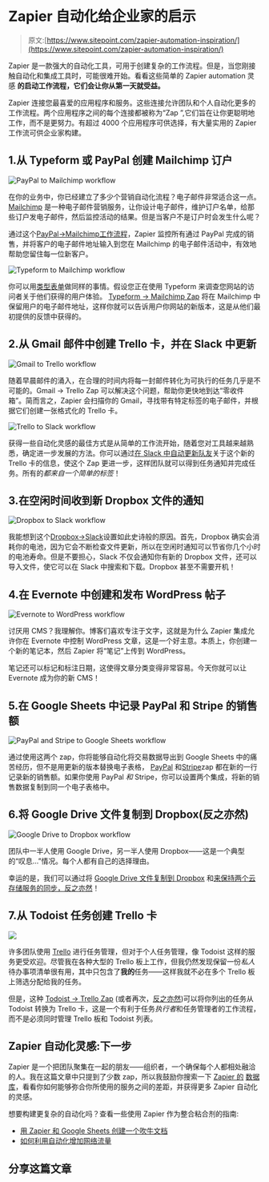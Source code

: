 # Zapier 自动化给企业家的启示

> 原文:[https://www.sitepoint.com/zapier-automation-inspiration/](https://www.sitepoint.com/zapier-automation-inspiration/)

Zapier 是一款强大的自动化工具，可用于创建复杂的工作流程。但是，当您刚接触自动化和集成工具时，可能很难开始。看看这些简单的 Zapier automation 灵感 **的启动工作流程，它们会让你从第一天就受益。**

Zapier 连接您最喜爱的应用程序和服务。这些连接允许团队和个人自动化更多的工作流程。两个应用程序之间的每个连接都被称为“Zap ”,它们旨在让你更聪明地工作，而不是更努力。有超过 4000 个应用程序可供选择，有大量实用的 Zapier 工作流可供企业家构建。

## 1.从 Typeform 或 PayPal 创建 Mailchimp 订户

![PayPal to Mailchimp workflow](../Images/1e2b5105aee2adcd3331d50474290579.png)

在你的业务中，你已经建立了多少个营销自动化流程？电子邮件非常适合这一点。 [Mailchimp](http://mailchimp.com/) 是一种电子邮件营销服务，让你设计电子邮件，维护订户名单，给那些订户发电子邮件，然后监控活动的结果。但是当客户不是订户时会发生什么呢？

通过这个[PayPal→](https://zapier.com/app/min/224/start)[Mailchimp](https://zapier.com/app/min/224/start)[工作流程](https://zapier.com/app/min/224/start)，Zapier 监控所有通过 PayPal 完成的销售，并将客户的电子邮件地址输入到您在 Mailchimp 的电子邮件活动中，有效地帮助您留住每一位新客户。

![Typeform to Mailchimp workflow](../Images/706481c0f85904584a0aedca5835be1d.png)

你可以用[类型表单](https://www.typeform.com/)做同样的事情。假设您正在使用 Typeform 来调查您网站的访问者关于他们获得的用户体验。 [Typeform → Mailchimp Zap](https://zapier.com/apps/mailchimp/integrations/typeform/112/create-mailchimp-subscribers-from-new-typeform-responses) 将在 Mailchimp 中保留用户的电子邮件地址，这样你就可以告诉用户你网站的新版本，这是从他们最初提供的反馈中获得的。

## 2.从 Gmail 邮件中创建 Trello 卡，并在 Slack 中更新

![Gmail to Trello workflow](../Images/3eddf88025cb0b994c5412f138c72520.png)

随着早晨邮件的涌入，在合理的时间内将每一封邮件转化为可执行的任务几乎是不可能的。Gmail → Trello Zap 可以解决这个问题，帮助你更快地到达“零收件箱”。简而言之，Zapier 会扫描你的 Gmail，寻找带有特定标签的电子邮件，并根据它们创建一张格式化的 Trello 卡。

![Trello to Slack workflow](../Images/7824f546f2001636a469a32fe054d6a7.png)

获得一些自动化灵感的最佳方式是从简单的工作流开始，随着您对工具越来越熟悉，确定进一步发展的方法。你可以通过[在 Slack 中自动更新队友](https://zapier.com/app/min/132/start)关于这个新的 Trello 卡的信息，使这个 Zap 更进一步，这样团队就可以得到任务通知并完成任务。所有的*都来自一个简单的标签*！

## 3.在空闲时间收到新 Dropbox 文件的通知

![Dropbox to Slack workflow](../Images/d1e0555eb389b736f1f60166ef3fc0ee.png)

我能想到这个[Dropbox](https://zapier.com/app/min/1362/start)[→](https://zapier.com/apps/dropbox/integrations/slack/1362/get-notified-in-slack-when-new-files-are-added-to-dropbox)[Slack](https://zapier.com/app/min/1362/start)设置如此史诗般的原因。首先，Dropbox 确实会消耗你的电池，因为它会不断检查文件更新，所以在空闲时通知可以节省你几个小时的电池寿命。但是不要担心，Slack 不仅会通知你有新的 Dropbox 文件，还可以导入文件，使它可以在 Slack 中搜索和下载。Dropbox 甚至不需要开机！

## 4.在 Evernote 中创建和发布 WordPress 帖子

![Evernote to WordPress workflow](../Images/4e69c8187066ef466cf11e98c9206835.png)

讨厌用 CMS？我理解你。博客们喜欢专注于文字，这就是为什么 Zapier 集成允许你在 Evernote 中控制 WordPress 文章，这是一个好主意。本质上，你创建一个新的笔记本，然后 Zapier 将“笔记”上传到 WordPress。

笔记还可以标记和标注日期，这使得文章分类变得非常容易。今天你就可以让 Evernote 成为你的新 CMS！

## 5.在 Google Sheets 中记录 PayPal 和 Stripe 的销售额

![PayPal and Stripe to Google Sheets workflow](../Images/a49d07d826dc3f381554eacf7545d7eb.png)

通过使用这两个 zap，你将能够自动化将交易数据导出到 Google Sheets 中的痛苦经历，但不是用更新的版本替换电子表格， [PayPal](https://zapier.com/apps/google-sheets/integrations/paypal/61/add-new-rows-to-google-sheets-spreadsheets-for-new-paypal-sales) 和[Stripe](https://zapier.com/app/min/938/start)zap 都在新的一行记录新的销售额。如果你使用 PayPal *和* Stripe，你可以设置两个集成，将新的销售数据复制到同一个电子表格中。

## 6.将 Google Drive 文件复制到 Dropbox(反之亦然)

![Google Drive to Dropbox workflow](../Images/43b6fb7f1ed3ff14a17462500899bb78.png)

团队中一半人使用 Google Drive，另一半人使用 Dropbox——这是一个典型的“叹息…”情况。每个人都有自己的选择理由。

幸运的是，我们可以通过将 [Google Drive 文件复制到 Dropbox](https://zapier.com/apps/dropbox/integrations/google-drive/167/add-new-google-drive-files-to-dropbox) 和[来保持两个云存储服务的同步，反之亦然](https://zapier.com/apps/dropbox/integrations/google-drive/168/copy-new-dropbox-files-to-google-drive)！

## 7.从 Todoist 任务创建 Trello 卡

![](../Images/26a1b750f2173373a6276622999505f2.png)

许多团队使用 [Trello](https://trello.com/) 进行任务管理，但对于个人任务管理，像 Todoist 这样的服务更受欢迎。尽管我在各种大型的 Trello 板上工作，但我仍然发现保留一份*私人*待办事项清单很有用，其中只包含了**我的**任务——这样我就不必在多个 Trello 板上筛选分配给我的任务。

但是，这种 [Todoist → Trello Zap](https://zapier.com/app/min/3348/start) (或者再次，[反之亦然](https://zapier.com/apps/todoist/integrations/trello/1286/add-new-trello-cards-to-todoist-as-tasks))可以将你列出的任务从 Todoist 转换为 Trello 卡，这是一个有利于任务*执行者*和任务管理者的工作流程，而不是必须同时管理 Trello 板和 Todoist 列表。

## Zapier 自动化灵感:下一步

Zapier 是一个把团队聚集在一起的朋友——组织者，一个确保每个人都相处融洽的人。我在这篇文章中只提到了少数 zap，所以我鼓励你搜索一下 [Zapier 的](https://zapier.com/explore) [数据库](https://zapier.com/app/explore)，看看你如何能够弥合你所使用的服务之间的差距，并获得更多 Zapier 自动化的灵感。

想要构建更复杂的自动化吗？查看一些使用 Zapier 作为整合粘合剂的指南:

*   [用 Zapier 和 Google Sheets 创建一个吹牛文档](https://www.sitepoint.com/create-your-own-brag-document-with-zapier-and-google-sheets/)
*   [如何利用自动化增加网络流量](https://www.sitepoint.com/increase-web-traffic-using-automation/)

## 分享这篇文章